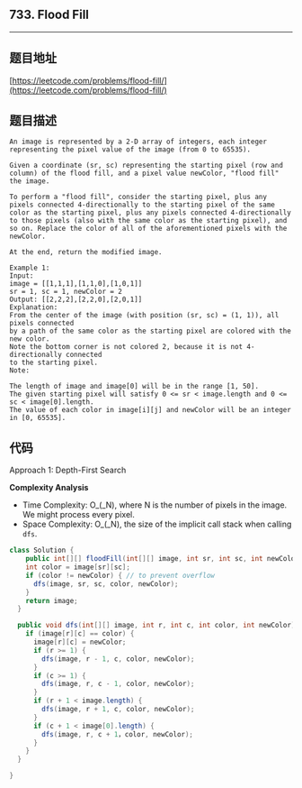 ## 733. Flood Fill

----
## 题目地址

[https://leetcode.com/problems/flood-fill/](https://leetcode.com/problems/flood-fill/)

## 题目描述

```text
An image is represented by a 2-D array of integers, each integer representing the pixel value of the image (from 0 to 65535).

Given a coordinate (sr, sc) representing the starting pixel (row and column) of the flood fill, and a pixel value newColor, "flood fill" the image.

To perform a "flood fill", consider the starting pixel, plus any pixels connected 4-directionally to the starting pixel of the same color as the starting pixel, plus any pixels connected 4-directionally to those pixels (also with the same color as the starting pixel), and so on. Replace the color of all of the aforementioned pixels with the newColor.

At the end, return the modified image.

Example 1:
Input: 
image = [[1,1,1],[1,1,0],[1,0,1]]
sr = 1, sc = 1, newColor = 2
Output: [[2,2,2],[2,2,0],[2,0,1]]
Explanation: 
From the center of the image (with position (sr, sc) = (1, 1)), all pixels connected 
by a path of the same color as the starting pixel are colored with the new color.
Note the bottom corner is not colored 2, because it is not 4-directionally connected
to the starting pixel.
Note:

The length of image and image[0] will be in the range [1, 50].
The given starting pixel will satisfy 0 <= sr < image.length and 0 <= sc < image[0].length.
The value of each color in image[i][j] and newColor will be an integer in [0, 65535].
```

## 代码

Approach 1: Depth-First Search

**Complexity Analysis**

* Time Complexity: O_\(_N\), where N is the number of pixels in the image. We might process every pixel.
* Space Complexity: O_\(_N\), the size of the implicit call stack when calling `dfs`.

```java
class Solution {
    public int[][] floodFill(int[][] image, int sr, int sc, int newColor) {
    int color = image[sr][sc];
    if (color != newColor) { // to prevent overflow
      dfs(image, sr, sc, color, newColor);
    }
    return image;
  }

  public void dfs(int[][] image, int r, int c, int color, int newColor) {
    if (image[r][c] == color) {
      image[r][c] = newColor;
      if (r >= 1) {
        dfs(image, r - 1, c, color, newColor);
      }
      if (c >= 1) {
        dfs(image, r, c - 1, color, newColor);
      }
      if (r + 1 < image.length) {
        dfs(image, r + 1, c, color, newColor);
      }
      if (c + 1 < image[0].length) {
        dfs(image, r, c + 1，color, newColor);
      }
    }
  }

}
```

